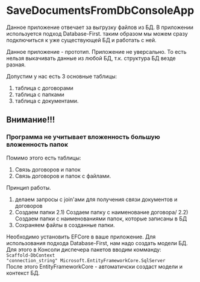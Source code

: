 # SaveDocumentsFromDbConsoleApp

Данное приложение отвечает за выгрузку файлов из БД. 
В приложении используется подход Database-First. таким образом мы можем сразу подключиться к уже существующей БД и работать с ней.

Данное приложение - прототип. Приложение не уверсально. То есть нельзя выкачивать данные из любой БД, т.к. структура БД везде разная.

Допустим у нас есть 3 основные таблицы:
1) таблица с договорами
2) таблица с папками
3) таблица с документами.

<h2>Внимание!!!</h2>
<h3>Программа не учитывает вложенность большую вложенность папок</h3>

Помимо этого есть таблицы:
1) Связь договоров и папок 
2) Связь договоров и папок с файлами.
 
Принцип работы.
  1) делаем запросы с join'ами для получения связи документов и договоров
  2) Создаем папки
    2.1) Создаем папку с наименование договора/
    2.2) Создаем папки с наименованиями папок, которые записаны в БД
3) Сохраняем файлы в созданные папки.

Необходимо установить EFCore в ваше приложение.
Для использования подхода Database-First, нам надо создать модели БД.
Для этого в Консоли диспечера пакетов вводим комманду:<br>
<code>Scaffold-DbContext "connection_string" Microsoft.EntityFrameworkCore.SqlServer</code><br>
После этого EntityFrameworkCore - автоматичски создаст модели и контекст БД. 

